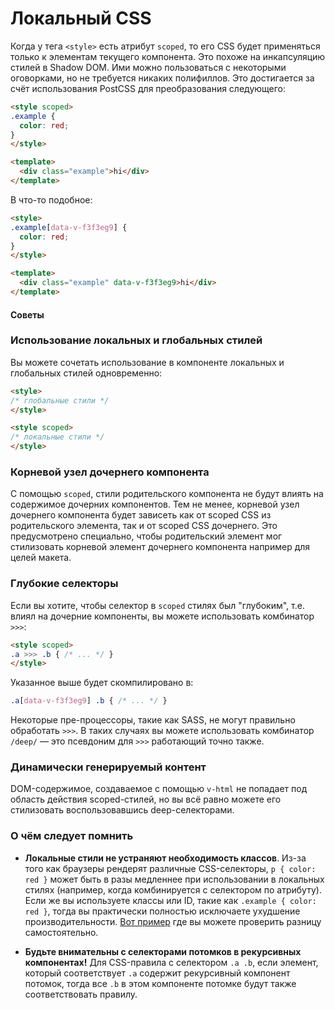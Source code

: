 # Локальный CSS

Когда у тега `<style>` есть атрибут `scoped`, то его CSS будет применяться только к элементам текущего компонента. Это похоже на инкапсуляцию стилей в Shadow DOM. Ими можно пользоваться с некоторыми оговорками, но не требуется никаких полифиллов. Это достигается за счёт использования PostCSS для преобразования следующего:

``` html
<style scoped>
.example {
  color: red;
}
</style>

<template>
  <div class="example">hi</div>
</template>
```

В что-то подобное:

``` html
<style>
.example[data-v-f3f3eg9] {
  color: red;
}
</style>

<template>
  <div class="example" data-v-f3f3eg9>hi</div>
</template>
```

#### Советы

### Использование локальных и глобальных стилей

Вы можете сочетать использование в компоненте локальных и глобальных стилей одновременно:

``` html
<style>
/* глобальные стили */
</style>

<style scoped>
/* локальные стили */
</style>
```

### Корневой узел дочернего компонента

С помощью `scoped`, стили родительского компонента не будут влиять на содержимое дочерних компонентов. Тем не менее, корневой узел дочернего компонента будет зависеть как от scoped CSS из родительского элемента, так и от scoped CSS дочернего. Это предусмотрено специально, чтобы родительский элемент мог стилизовать корневой элемент дочернего компонента например для целей макета.

### Глубокие селекторы

Если вы хотите, чтобы селектор в `scoped` стилях был "глубоким", т.е. влиял на дочерние компоненты, вы можете использовать комбинатор `>>>`:

``` html
<style scoped>
.a >>> .b { /* ... */ }
</style>
```

Указанное выше будет скомпилировано в:

``` css
.a[data-v-f3f3eg9] .b { /* ... */ }
```

Некоторые пре-процессоры, такие как SASS, не могут правильно обработать `>>>`. В таких случаях вы можете использовать комбинатор `/deep/` — это псевдоним для `>>>` работающий точно также.

### Динамически генерируемый контент

DOM-содержимое, создаваемое с помощью `v-html` не попадает под область действия scoped-стилей, но вы всё равно можете его стилизовать воспользовавшись deep-селекторами.

### О чём следует помнить

- **Локальные стили не устраняют необходимость классов**. Из-за того как браузеры рендерят различные CSS-селекторы, `p { color: red }` может быть в разы медленнее при использовании в локальных стилях (например, когда комбинируется с селектором по атрибуту). Если же вы используете классы или ID, такие как `.example { color: red }`, тогда вы практически полностью исключаете ухудшение производительности. [Вот пример](https://stevesouders.com/efws/css-selectors/csscreate.php) где вы можете проверить разницу самостоятельно.

- **Будьте внимательны с селекторами потомков в рекурсивных компонентах!** Для CSS-правила с селектором `.a .b`, если элемент, который соответствует `.a` содержит рекурсивный компонент потомок, тогда все `.b` в этом компоненте потомке будут также соответствовать правилу.
